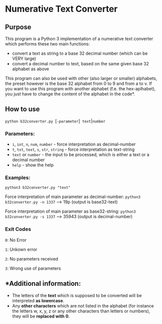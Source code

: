 # Numerative Text Converter
## Purpose
This program is a Python 3 implementation of a numerative text converter which performs these two main functions:
- convert a text as string to a base 32 decimal number (which can be VERY large)
- convert a decimal number to text, based on the same given base 32 alphabet as above

This program can also be used with other (also larger or smaller) alphabets, the preset however is the base 32 alphabet from 0 to 9 and from a to v. If you want to use this program with another alphabet (f.e. the hex-aplhabet), you just have to change the content of the alphabet in the code*.

## How to use
`python b32converter.py `[`-parameter`]` text`|`number`

### Parameters:
- `i`, `int`, `n`, `num`, `number` - force interpretation as decimal-number
- `t`, `txt`, `text`, `s`, `str`, `string` - force interpretation as text-string
- `text` or `number` - the input to be processed, which is either a text or a decimal number
- `help` - show the help

### Examples:
`python3 b32converter.py "text"`

Force interpretation of main parameter as decimal-number: `python3 b32converter.py -n 1337` --> 19p (output is base32-text)

Force interpretation of main parameter as base32-string: `python3 b32converter.py -s 1337` --> 35943 (output is decimal-number)

### Exit Codes

`0`: No Error

`1`: Unkown error

`2`: No parameters received

`3`: Wrong use of parameters

## *Additional information: 
- The letters of the __text__ which is supposed to be converted will be interpreted __as lowercase__.
- Any __other characters__ which are not listed in the alphabet (for instance the letters w, x, y, z or any other characters than letters or numbers), they will be __replaced with 0__.
